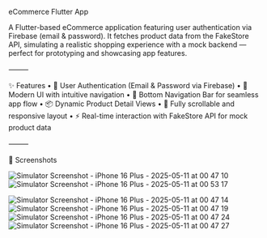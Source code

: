 eCommerce Flutter App

A Flutter-based eCommerce application featuring user authentication via Firebase (email & password). It fetches product data from the FakeStore API, simulating a realistic shopping experience with a mock backend — perfect for prototyping and showcasing app features.

⸻

✨ Features
	•	🔐 User Authentication (Email & Password via Firebase)
	•	🧭 Modern UI with intuitive navigation
	•	🔽 Bottom Navigation Bar for seamless app flow
	•	📦 Dynamic Product Detail Views
	•	📱 Fully scrollable and responsive layout
	•	⚡ Real-time interaction with FakeStore API for mock product data

⸻

📸 Screenshots

![Simulator Screenshot - iPhone 16 Plus - 2025-05-11 at 00 47 10](https://github.com/user-attachments/assets/1d5a8cd6-7b62-4e80-b946-8dac1e5d0384)![Simulator Screenshot - iPhone 16 Plus - 2025-05-11 at 00 53 17](https://github.com/user-attachments/assets/42099093-0bf3-41d5-8e87-4d2e7168e9bb)

![Simulator Screenshot - iPhone 16 Plus - 2025-05-11 at 00 47 14](https://github.com/user-attachments/assets/4db0060d-1cf0-4856-9523-0bee0d38c9b9)
![Simulator Screenshot - iPhone 16 Plus - 2025-05-11 at 00 47 19](https://github.com/user-attachments/assets/ec04e338-450f-4c39-bc8c-c48d7cb54d03)
![Simulator Screenshot - iPhone 16 Plus - 2025-05-11 at 00 47 24](https://github.com/user-attachments/assets/e54cbd06-6a8c-479a-808a-599fa95d3af7)
![Simulator Screenshot - iPhone 16 Plus - 2025-05-11 at 00 47 27](https://github.com/user-attachments/assets/8ff01a2a-d228-407d-a4c0-3b88fdf47422)
